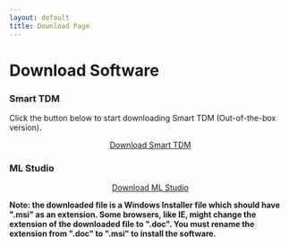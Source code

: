 ```yaml
---
layout: default
title: Download Page
---
```


<div class="post">
	<h1 class="pageTitle">Download Software</h1>
	<h3>Smart TDM</h3>
	<p>Click the button below to start downloading Smart TDM (Out-of-the-box version).</p>
	<div align="center">
	<a href="https://github.com/ebaas/ebaas.github.io/releases/download/v.7.1.0-beta1/SmartTDM_x64_7.1.0_Setup.msi" class="next button__outline">Download Smart TDM</a>
	</div>
	<h3>ML Studio</h3>
	<div align="center">
	<a href="https://github.com/ebaas/ebaas.github.io/releases/download/v.7.1.0-beta1/MLStudio_x64_1.0.0_Setup.msi" class="next button__outline">Download ML Studio</a>
	</div>
	<p><b>Note: the downloaded file is a Windows Installer file which should have ".msi" as an extension. Some browsers, like IE, might change the extension of the downloaded file to ".doc". You must rename the extension from ".doc" to ".msi" to install the software.</b></p>
</div>
